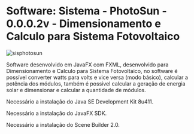 # Software: Sistema - PhotoSun - 0.0.0.2v - Dimensionamento e Calculo para Sistema Fotovoltaico

![sisphotosun](https://repository-images.githubusercontent.com/885368347/854df37f-dc88-4322-9453-14426448914b)

Software desenvolvido em JavaFX com FXML, desenvolvido para Dimensionamento e Calculo para Sistema Fotovoltaico, no software é possível converter watts para volts e vice versa (modo básico), calcular a potência dos módulos, também é possivel calcular a geração de energia solar e dimensionar e calcular a quantidade de módulos.

Necessário a instalação do Java SE Development Kit 8u411.

Necessário a instalação do JavaFX SDK.

Necessário a instalação do Scene Builder 2.0.

